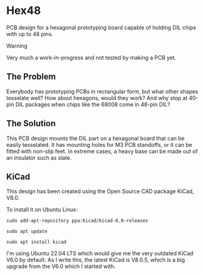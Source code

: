 # Hex48 #

PCB design for a hexagonal prototyping board capable of holding DIL chips with
up to 48 pins.

> [!WARNING]
> Very much a work-in-progress and not tested by making a PCB yet.

## The Problem ##

Everybody has prototyping PCBs in rectangular form, but what other shapes tesselate well?
How about hexagons, would they work?
And why stop at 40-pin DIL packages when chips like the 68008 come in 48-pin DIL?

## The Solution ##

This PCB design mounts the DIL part on a hexagonal board that can be easily tesselated.
It has mounting holes for M3 PCB standoffs, or it can be fitted with non-slip feet.
In extreme cases, a heavy base can be made out of an insulator such as slate.

## KiCad ##

This design has been created using the Open Source CAD package KiCad, V8.0.

To install it on Ubuntu Linux:

`sudo add-apt-repository ppa:kicad/kicad-8.0-releases`

`sudo apt update`

`sudo apt install kicad`

I'm using Ubuntu 22.04 LTS which would give me the very outdated KiCad V6.0 by default.
As I write this, the latest KiCad is V8.0.5,
which is a big upgrade from the V6.0 which I started with.

